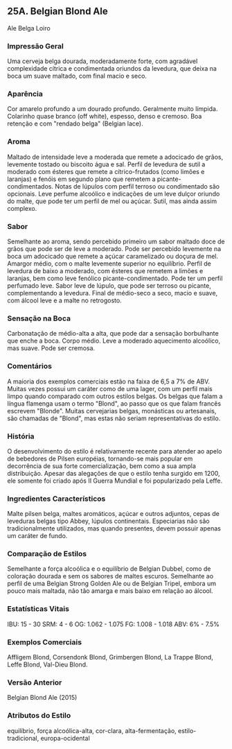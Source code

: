 ## 25A. Belgian Blond Ale
Ale Belga Loiro

### Impressão Geral

Uma cerveja belga dourada, moderadamente forte, com agradável complexidade cítrica e condimentada oriundos da levedura, que deixa na boca um suave maltado, com final macio e seco.

### Aparência

Cor amarelo profundo a um dourado profundo. Geralmente muito límpida. Colarinho quase branco (off white), espesso, denso e cremoso. Boa retenção e com "rendado belga" (Belgian lace).

### Aroma

Maltado de intensidade leve a moderada que remete a adocicado de grãos, levemente tostado ou biscoito água e sal. Perfil de levedura de sutil a moderado com ésteres que remete a cítrico-frutados (como limões e laranjas) e fenóis em segundo plano que remetem a picante-condimentados. Notas de lúpulos com perfil terroso ou condimentado são opcionais. Leve perfume alcoólico e indicações de um leve dulçor oriundo do malte, que pode ter um perfil de mel ou açúcar. Sutil, mas ainda assim complexo.

### Sabor

Semelhante ao aroma, sendo percebido primeiro um sabor maltado doce de grãos que pode ser de leve a moderado. Pode ser percebido levemente na boca um adocicado que remete a açúcar caramelizado ou doçura de mel. Amargor médio, com o malte levemente superior no equilíbrio. Perfil de levedura de baixo a moderado, com ésteres que remetem a limões e laranjas, bem como leve fenólico picante-condimentado. Pode ter um perfil perfumado leve. Sabor leve de lúpulo, que pode ser terroso ou picante, complementando a levedura. Final de médio-seco a seco, macio e suave, com álcool leve e a malte no retrogosto.

### Sensação na Boca

Carbonatação de médio-alta a alta, que pode dar a sensação borbulhante que enche a boca. Corpo médio. Leve a moderado aquecimento alcoólico, mas suave. Pode ser cremosa.

### Comentários

A maioria dos exemplos comerciais estão na faixa de 6,5 a 7% de ABV. Muitas vezes possui um caráter como de uma lager, com um perfil mais limpo quando comparado com outros estilos belgas. Os belgas que falam a língua flamenga usam o termo "Blond", ao passo que os que falam francês escrevem "Blonde". Muitas cervejarias belgas, monásticas ou artesanais, são chamadas de "Blond", mas estas não seriam representativas do estilo.

### História

O desenvolvimento do estilo é relativamente recente para atender ao apelo de bebedores de Pilsen européias, tornando-se mais popular em decorrência de sua forte comercialização, bem como a sua ampla distribuição. Apesar das alegações de que o estilo tenha surgido em 1200, ele somente foi criado após II Guerra Mundial e foi popularizado pela Leffe.

### Ingredientes Característicos

Malte pilsen belga, maltes aromáticos, açúcar e outros adjuntos, cepas de leveduras belgas tipo Abbey, lúpulos continentais. Especiarias não são tradicionalmente utilizados, mas quando presentes, devem possuir apenas um caráter de fundo.

### Comparação de Estilos

Semelhante a força alcoólica e o equilíbrio de Belgian Dubbel, como de coloração dourada e sem os sabores de maltes escuros. Semelhante ao perfil de uma Belgian Strong Golden Ale ou de Belgian Tripel, embora um pouco mais maltada, não tão amarga e mais baixo em relação ao álcool.

### Estatísticas Vitais

IBU: 15 - 30
SRM: 4 - 6
OG: 1.062 - 1.075
FG: 1.008 - 1.018
ABV: 6% - 7.5%

### Exemplos Comerciais

Affligem Blond, Corsendonk Blond, Grimbergen Blond, La Trappe Blond, Leffe Blond, Val-Dieu Blond.

### Versão Anterior

Belgian Blond Ale (2015)

### Atributos do Estilo

equilíbrio, força alcoólica-alta, cor-clara, alta-fermentação, estilo-tradicional, europa-ocidental